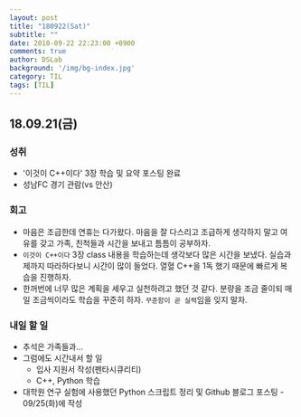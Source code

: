 ```yaml
---
layout: post
title: "180922(Sat)"
subtitle: ""
date: 2018-09-22 22:23:00 +0900
comments: true
author: DSLab
background: '/img/bg-index.jpg'
category: TIL
tags: [TIL]
---
```


## 18.09.21(금)
### 성취
  - '이것이 C++이다' 3장 학습 및 요약 포스팅 완료
  - 성남FC 경기 관람(vs 안산)

### 회고
  - 마음은 조급한데 연휴는 다가왔다. 마음을 잘 다스리고 조급하게 생각하지 말고 여유를 갖고 가족, 친척들과 시간을 보내고 틈틈이 공부하자.
  - `이것이 C++이다` 3장 class 내용을 학습하는데 생각보다 많은 시간을 보냈다. 실습과제까지 따라하다보니 시간이 많이 들었다. 열혈 C++을 1독 했기 때문에 빠르게 복습을 진행하자.
  - 한꺼번에 너무 많은 계획을 세우고 실천하려고 했던 것 같다. 분량을 조금 줄이되 매일 조금씩이라도 학습을 꾸준히 하자. `꾸준함이 곧 실력`임을 잊지 말자.

### 내일 할 일
  - 추석은 가족들과...
  - 그럼에도 시간내서 할 일
    - 입사 지원서 작성(펜타시큐리티)
    - C++, Python 학습
  - 대학원 연구 실험에 사용했던 Python 스크립트 정리 및 Github 블로그 포스팅 - 09/25(화)에 작성
